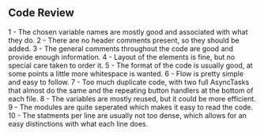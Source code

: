 ## Code Review

1 - The chosen variable names are mostly good and associated with what they do.
2 - There are no header comments present, so they should be added.
3 - The general comments throughout the code are good and provide enough information.
4 - Layout of the elements is fine, but no special care taken to order it.
5 - The format of the code is usually good, at some points a little more whitespace is wanted.
6 - Flow is pretty simple and easy to follow.
7 - Too much duplicate code, with two full AsyncTasks that almost do the same and the repeating button handlers at the bottom of each file.
8 - The variables are mostly reused, but it could be more efficient.
9 - The modules are quite seperated which makes it easy to read the code.
10 - The statments per line are usually not too dense, which allows for an easy distinctions with what each line does.
